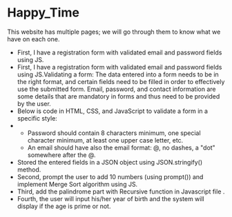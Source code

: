 # Happy_Time

This website has multiple pages; we will go through them to know what we have on each one.
<ul>
  <li>First, I have a registration form  with validated email and password fields using JS.</li>
  <li>First, I have a registration form  with validated email and password fields using JS.Validating a form: The data entered into a form needs to be in the     right format, and certain fields need to be filled in order to effectively use the submitted form. Email, password, and contact information are some details     that are mandatory in forms and thus need to be provided by the user.
  </li>
  <li>Below is code in HTML, CSS, and JavaScript to validate a form in a specific style:</li>
  <li>
    <ul>
      <li>Password should contain 8 characters minimum, one special character minimum, at least one upper case letter, etc.</li>
      <li>An email should have also the email format: @, no dashes, a "dot" somewhere after the @. </li>
    </ul>
  </li>
  <li>Stored the entered fields in a JSON object using JSON.stringify() method.</li>
  <li>Second, prompt the user to add 10 numbers (using prompt()) and implement Merge Sort algorithm using JS.</li>
  <li>Third, add the palindrome part with Recursive function in Javascript file .</li>
  <li>Fourth, the user will input his/her year of birth and the system will display if the age is prime or not.</li>
</ul>
